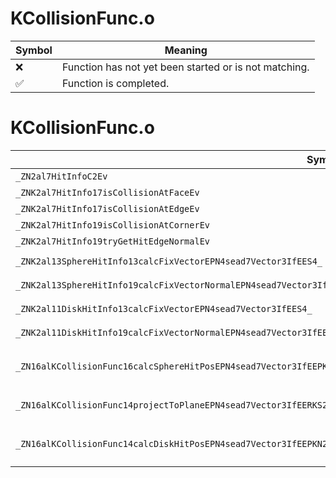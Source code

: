 # KCollisionFunc.o
| Symbol | Meaning 
| ------------- | ------------- 
| :x: | Function has not yet been started or is not matching. 
| :white_check_mark: | Function is completed. 


# KCollisionFunc.o
| Symbol (Demangled) | Symbol (Mangled) | Decompiled? |
| ------------- |  ------------- | ------------- |
| `_ZN2al7HitInfoC2Ev` | `al::HitInfo::HitInfo(void)` | :white_check_mark: |
| `_ZNK2al7HitInfo17isCollisionAtFaceEv` | `al::HitInfo::isCollisionAtFace(void)const` | :white_check_mark: |
| `_ZNK2al7HitInfo17isCollisionAtEdgeEv` | `al::HitInfo::isCollisionAtEdge(void)const` | :white_check_mark: |
| `_ZNK2al7HitInfo19isCollisionAtCornerEv` | `al::HitInfo::isCollisionAtCorner(void)const` | :white_check_mark: |
| `_ZNK2al7HitInfo19tryGetHitEdgeNormalEv` | `al::HitInfo::tryGetHitEdgeNormal(void)const` | :white_check_mark: |
| `_ZNK2al13SphereHitInfo13calcFixVectorEPN4sead7Vector3IfEES4_` | `al::SphereHitInfo::calcFixVector(sead::Vector3<float> *,sead::Vector3<float> *)const` | :white_check_mark: |
| `_ZNK2al13SphereHitInfo19calcFixVectorNormalEPN4sead7Vector3IfEES4_` | `al::SphereHitInfo::calcFixVectorNormal(sead::Vector3<float> *,sead::Vector3<float> *)const` | :white_check_mark: |
| `_ZNK2al11DiskHitInfo13calcFixVectorEPN4sead7Vector3IfEES4_` | `al::DiskHitInfo::calcFixVector(sead::Vector3<float> *,sead::Vector3<float> *)const` | :white_check_mark: |
| `_ZNK2al11DiskHitInfo19calcFixVectorNormalEPN4sead7Vector3IfEES4_` | `al::DiskHitInfo::calcFixVectorNormal(sead::Vector3<float> *,sead::Vector3<float> *)const` | :white_check_mark: |
| `_ZN16alKCollisionFunc16calcSphereHitPosEPN4sead7Vector3IfEEPKN2al16KCollisionServerERKS2_RKNS4_11KCPrismDataEPKNS4_13KCPrismHeaderEh` | `alKCollisionFunc::calcSphereHitPos(sead::Vector3<float> *,al::KCollisionServer const*,sead::Vector3<float> const&,al::KCPrismData const&,al::KCPrismHeader const*,unsigned char)` | :white_check_mark: |
| `_ZN16alKCollisionFunc14projectToPlaneEPN4sead7Vector3IfEERKS2_S5_S5_` | `alKCollisionFunc::projectToPlane(sead::Vector3<float> *,sead::Vector3<float> const&,sead::Vector3<float> const&,sead::Vector3<float> const&)` | :white_check_mark: |
| `_ZN16alKCollisionFunc14calcDiskHitPosEPN4sead7Vector3IfEEPKN2al16KCollisionServerERKS2_fS9_RKNS4_11KCPrismDataEPKNS4_13KCPrismHeaderEh` | `alKCollisionFunc::calcDiskHitPos(sead::Vector3<float> *,al::KCollisionServer const*,sead::Vector3<float> const&,float,sead::Vector3<float> const&,al::KCPrismData const&,al::KCPrismHeader const*,unsigned char)` | :white_check_mark: |

